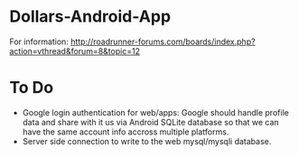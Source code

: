 # Dollars-Android-App
For information: http://roadrunner-forums.com/boards/index.php?action=vthread&forum=8&topic=12

# To Do
* Google login authentication for web/apps: Google should handle profile data and share with it us via Android SQLite database so that we can have the same account info accross multiple platforms.
* Server side connection to write to the web mysql/mysqli database.